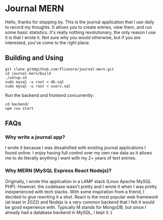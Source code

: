 # Journal MERN

Hello, thanks for stopping by. This is the journal application that I use daily to record my thoughts. It allows you to create entries, view them, and run some basic statistics. It's really nothing revolutionary, the only reason I use it is that I wrote it. Not sure why you would otherwise, but if you *are* interested, you've come to the right place.

## Building and Using

```
git clone git@github.com:Flixnore/journal-mern.git
cd journal-mern/build
./setup.sh
sudo mysql -u root < db.sql
sudo mysql -u root < users.sql
```

Run the backend and frontend concurrently:
```
cd backend/
npm run start
```

## FAQs

### Why write a journal app?

I wrote it because I was dissatisfied with existing journal applications I found online. I enjoy having full control over my own raw data as it allows me to do literally anything I want with my 2+ years of text entries.

### Why MERN (MySQL Express React Nodejs)?

Originally, I wrote this application in a LAMP stack (Linux Apache MySQL PHP). However, the codebase wasn't pretty and I wrote it when I was pretty inexperienced with tech stacks. With some inspiration from a friend, I decided to give rewriting it a shot. React is the most popular web framework (at least in 2022) and Nodejs is a very common backend that I felt it would be good experience with. Typically M stands for MongoDB, but since I already had a database backend in MySQL, I kept it :)
